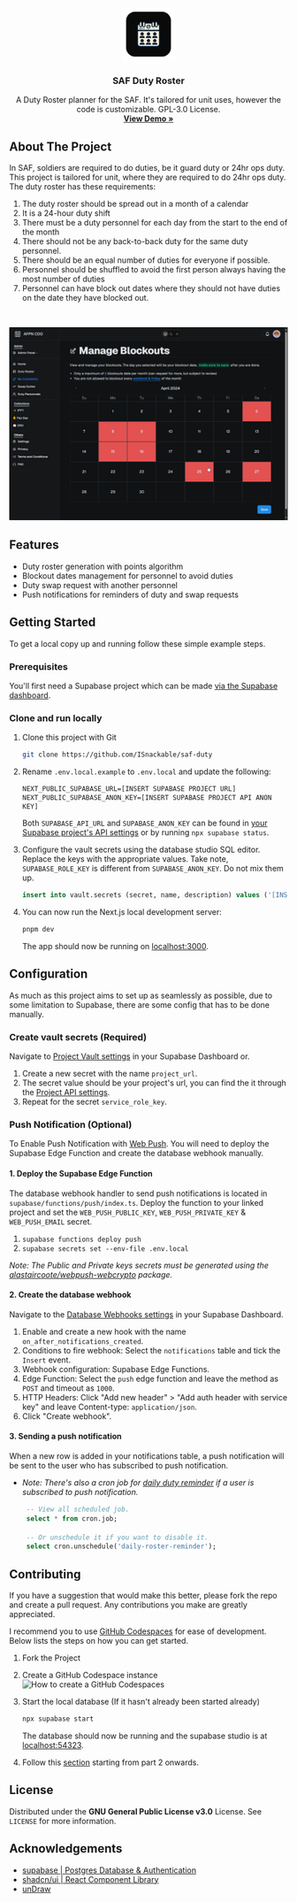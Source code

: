 <br />
<p align="center">
  <a href="https://github.com/ISnackable/duty-roster/">
    <img src="./public/icons/icon512_rounded.png" alt="Logo" width="96" height="96">
  </a>

  <h3 align="center">SAF Duty Roster</h3>

  <p align="center">
    A Duty Roster planner for the SAF. It's tailored for unit uses, however the code is customizable. GPL-3.0 License.
    <br />
    <a href="https://afpn-cdo.vercel.app/"><strong>View Demo »</strong></a>
    <br />

  </p>
</p>

## About The Project

In SAF, soldiers are required to do duties, be it guard duty or 24hr ops duty. This project is tailored for unit, where they are required to do 24hr ops duty. The duty roster has these requirements:

1. The duty roster should be spread out in a month of a calendar
2. It is a 24-hour duty shift
3. There must be a duty personnel for each day from the start to the end of the month
4. There should not be any back-to-back duty for the same duty personnel.
5. There should be an equal number of duties for everyone if possible.
6. Personnel should be shuffled to avoid the first person always having the most number of duties
7. Personnel can have block out dates where they should not have duties on the date they have blocked out.

<br/>

![preview](./images/preview.png)

## Features

- Duty roster generation with points algorithm
- Blockout dates management for personnel to avoid duties
- Duty swap request with another personnel
- Push notifications for reminders of duty and swap requests

## Getting Started

To get a local copy up and running follow these simple example steps.

### Prerequisites

You'll first need a Supabase project which can be made [via the Supabase dashboard](https://database.new).

### Clone and run locally

1. Clone this project with Git

   ```bash
   git clone https://github.com/ISnackable/saf-duty
   ```

2. Rename `.env.local.example` to `.env.local` and update the following:

   ```
   NEXT_PUBLIC_SUPABASE_URL=[INSERT SUPABASE PROJECT URL]
   NEXT_PUBLIC_SUPABASE_ANON_KEY=[INSERT SUPABASE PROJECT API ANON KEY]
   ```

   Both `SUPABASE_API_URL` and `SUPABASE_ANON_KEY` can be found in [your Supabase project's API settings](https://app.supabase.com/project/_/settings/api) or by running `npx supabase status`.

3. Configure the vault secrets using the database studio SQL editor. Replace the keys with the appropriate values. Take note, `SUPABASE_ROLE_KEY` is different from `SUPABASE_ANON_KEY`. Do not mix them up.

   ```sql
   insert into vault.secrets (secret, name, description) values ('[INSERT SUPABASE PROJECT URL]', 'project_url'), ('[INSERT SUPABASE ROLE KEY]', 'service_role_key');
   ```

4. You can now run the Next.js local development server:

   ```bash
   pnpm dev
   ```

   The app should now be running on [localhost:3000](http://localhost:3000/).

## Configuration

As much as this project aims to set up as seamlessly as possible, due to some limitation to Supabase, there are some config that has to be done manually.

### Create vault secrets (Required)

Navigate to [Project Vault settings](https://supabase.com/dashboard/project/_/settings/vault/secrets) in your Supabase Dashboard or.

1. Create a new secret with the name `project_url`.
1. The secret value should be your project's url, you can find the it through the [Project API settings](https://supabase.com/dashboard/project/_/settings/api).
1. Repeat for the secret `service_role_key`.

### Push Notification (Optional)

To Enable Push Notification with [Web Push](https://web.dev/articles/push-notifications-web-push-protocol). You will need to deploy the Supabase Edge Function and create the database webhook manually.

#### 1. Deploy the Supabase Edge Function

The database webhook handler to send push notifications is located in `supabase/functions/push/index.ts`. Deploy the function to your linked project and set the `WEB_PUSH_PUBLIC_KEY`, `WEB_PUSH_PRIVATE_KEY` & `WEB_PUSH_EMAIL` secret.

1. `supabase functions deploy push`
2. `supabase secrets set --env-file .env.local`

_Note: The Public and Private keys secrets must be generated using the [alastaircoote/webpush-webcrypto](https://github.com/alastaircoote/webpush-webcrypto/) package._

#### 2. Create the database webhook

Navigate to the [Database Webhooks settings](https://supabase.com/dashboard/project/_/database/hooks) in your Supabase Dashboard.

1. Enable and create a new hook with the name `on_after_notifications_created`.
1. Conditions to fire webhook: Select the `notifications` table and tick the `Insert` event.
1. Webhook configuration: Supabase Edge Functions.
1. Edge Function: Select the `push` edge function and leave the method as `POST` and timeout as `1000`.
1. HTTP Headers: Click "Add new header" > "Add auth header with service key" and leave Content-type: `application/json`.
1. Click "Create webhook".

#### 3. Sending a push notification

When a new row is added in your notifications table, a push notification will be sent to the user who has subscribed to push notification.

- _Note: There's also a cron job for [daily duty reminder](./supabase/migrations/20240130130803_enable_extensions.sql) if a user is subscribed to push notification._

  ```sql
   -- View all scheduled job.
   select * from cron.job;

   -- Or unschedule it if you want to disable it.
   select cron.unschedule('daily-roster-reminder');
  ```

## Contributing

If you have a suggestion that would make this better, please fork the repo and create a pull request. Any contributions you make are greatly appreciated.

I recommend you to use [GitHub Codespaces](https://github.com/features/codespaces) for ease of development. Below lists the steps on how you can get started.

1. Fork the Project

2. Create a GitHub Codespace instance<br/>
   <img src="https://docs.github.com/assets/cb-49943/images/help/codespaces/who-will-pay.png" alt="How to create a GitHub Codespaces" width="250"/>

3. Start the local database (If it hasn't already been started already)

   ```sh
   npx supabase start
   ```

   The database should now be running and the supabase studio is at [localhost:54323](http://localhost:54323/).

4. Follow this [section](#clone-and-run-locally) starting from part 2 onwards.

## License

Distributed under the **GNU General Public License v3.0** License. See `LICENSE` for more information.

## Acknowledgements

- [supabase | Postgres Database & Authentication](https://supabase.com/)
- [shadcn/ui | React Component Library](https://ui.shadcn.com/)
- [unDraw](https://undraw.co/license)
